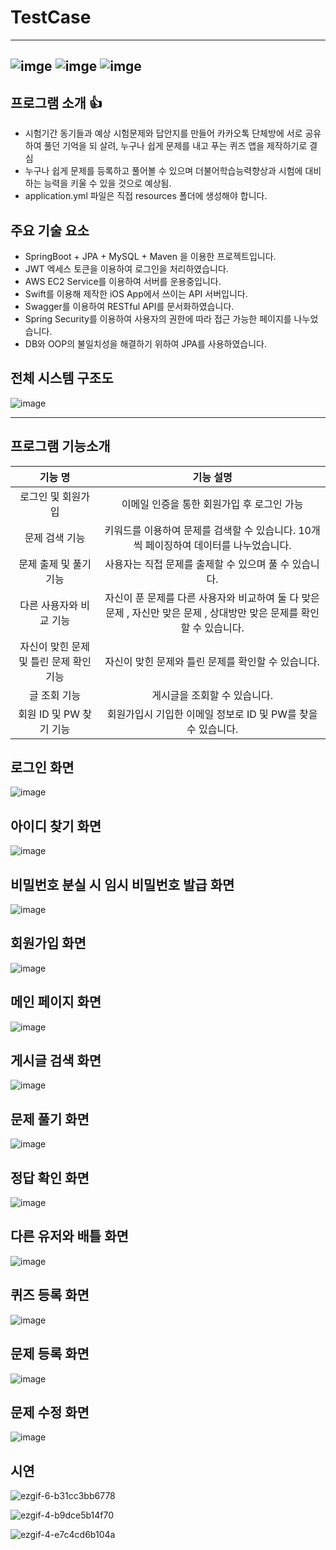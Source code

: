 # TestCase

------

## ![imge](https://img.shields.io/badge/ProjectType-TeamProject-green) ![imge](https://img.shields.io/badge/Language-Java-yellow) ![imge](https://img.shields.io/badge/TOOL-STS-green)

## 프로그램 소개 :thumbsup:

- 시험기간 동기들과 예상 시험문제와 답안지를 만들어 카카오톡 단체방에 서로 공유하여 풀던 기억을 되
  살려, 누구나 쉽게 문제를 내고 푸는 퀴즈 앱을 제작하기로 결심
- 누구나 쉽게 문제를 등록하고 풀어볼 수 있으며 더불어학습능력향상과 시험에 대비하는 능력을 키울
  수 있을 것으로 예상됨.
- application.yml 파일은 직접 resources 폴더에 생성해야 합니다.

## 주요 기술 요소

- SpringBoot + JPA + MySQL + Maven 을 이용한 프로젝트입니다.
- JWT 엑세스 토큰을 이용하여 로그인을 처리하였습니다.
- AWS EC2 Service를 이용하여 서버를 운용중입니다.
- Swift를 이용해 제작한 iOS App에서 쓰이는 API 서버입니다.
- Swagger를 이용하여 RESTful API를 문서화하였습니다.
- Spring Security를 이용하여 사용자의 권한에 따라 접근 가능한 페이지를 나누었습니다.
- DB와 OOP의 불일치성을 해결하기 위하여 JPA를 사용하였습니다.

## 전체 시스템 구조도

![image](https://user-images.githubusercontent.com/50865982/99974978-fcae3200-2de4-11eb-9605-4943ff2c5ffd.png)



------

## 프로그램 기능소개

|                 기능 명                 |                          기능 설명                           |
| :-------------------------------------: | :----------------------------------------------------------: |
|           로그인 및 회원가입            |          이메일 인증을 통한 회원가입 후 로그인 가능          |
|             문제 검색 기능              | 키워드를 이용하여 문제를 검색할 수 있습니다. 10개씩 페이징하여 데이터를 나누었습니다. |
|         문제 출제 및 풀기 기능          |    사용자는 직접 문제를 출제할 수 있으며 풀 수 있습니다.     |
|         다른 사용자와 비교 기능         | 자신이 푼 문제를 다른 사용자와 비교하여 둘 다 맞은 문제 , 자신만 맞은 문제 , 상대방만 맞은 문제를 확인할 수 있습니다. |
| 자신이 맞힌 문제 및 틀린 문제 확인 기능 |      자신이 맞힌 문제와 틀린 문제를 확인할 수 있습니다.      |
|              글 조회 기능               |                 게시글을 조회할 수 있습니다.                 |
|         회원 ID 및 PW 찾기 기능         | 회원가입시 기입한 이메일 정보로 ID 및 PW를 찾을 수 있습니다. |



<h2>로그인 화면</h2>

![image](https://user-images.githubusercontent.com/50865982/99971367-68da6700-2de0-11eb-98c8-23aa59119058.png)

<h2>아이디 찾기 화면</h2>

![image](https://user-images.githubusercontent.com/50865982/99971380-6c6dee00-2de0-11eb-8ec6-67b73d0e2d95.png)

<h2>비밀번호 분실 시 임시 비밀번호 발급 화면</h2>

![image](https://user-images.githubusercontent.com/50865982/99971387-6f68de80-2de0-11eb-8254-07c6629c04d1.png)

<h2>회원가입 화면</h2>

![image](https://user-images.githubusercontent.com/50865982/99971402-742d9280-2de0-11eb-9328-ba1d7dfe563c.png)



<h2>메인 페이지 화면</h2>


![image](https://user-images.githubusercontent.com/50865982/99971412-77c11980-2de0-11eb-81ac-045216a77447.png)

<h2>게시글 검색 화면</h2>

![image](https://user-images.githubusercontent.com/50865982/99971419-7a237380-2de0-11eb-941c-09a9ff770bfe.png)

<h2>문제 풀기 화면</h2>

![image](https://user-images.githubusercontent.com/50865982/99971429-7bed3700-2de0-11eb-992a-affc2c8ede5d.png)

<h2>정답 확인 화면</h2>

![image](https://user-images.githubusercontent.com/50865982/99971440-7e4f9100-2de0-11eb-9edb-9a1f1651bcea.png)

<h2>다른 유저와 배틀 화면</h2>

![image](https://user-images.githubusercontent.com/50865982/99974186-ef447800-2de3-11eb-9f88-cda3fd263beb.png)

<h2>퀴즈 등록 화면</h2>

![image](https://user-images.githubusercontent.com/50865982/99971449-83acdb80-2de0-11eb-8be9-84a7e3de90e5.png)

<h2>문제 등록 화면</h2>

![image](https://user-images.githubusercontent.com/50865982/99971464-87d8f900-2de0-11eb-89a4-e0a10b200b48.png)

<h2>문제 수정 화면</h2>

![image](https://user-images.githubusercontent.com/50865982/99971496-91626100-2de0-11eb-9b15-658f193a85e4.png)
 
<h2>시연 </h2>


![ezgif-6-b31cc3bb6778](https://user-images.githubusercontent.com/50865982/100862752-e84df180-34d6-11eb-8ef8-b61946433c56.gif)

![ezgif-4-b9dce5b14f70](https://user-images.githubusercontent.com/50865982/100862740-e4ba6a80-34d6-11eb-9dd4-e9494b283071.gif)

![ezgif-4-e7c4cd6b104a](https://user-images.githubusercontent.com/50865982/100862743-e6842e00-34d6-11eb-8840-8c5534de2fe9.gif)
